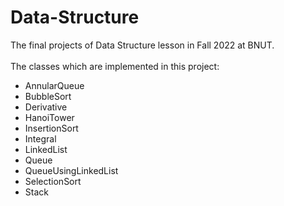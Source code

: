 # Data-Structure
The final projects of Data Structure lesson in Fall 2022 at BNUT.</br></br>
The classes which are implemented in this project:
+ AnnularQueue
+ BubbleSort
+ Derivative
+ HanoiTower
+ InsertionSort
+ Integral
+ LinkedList
+ Queue
+ QueueUsingLinkedList
+ SelectionSort
+ Stack




